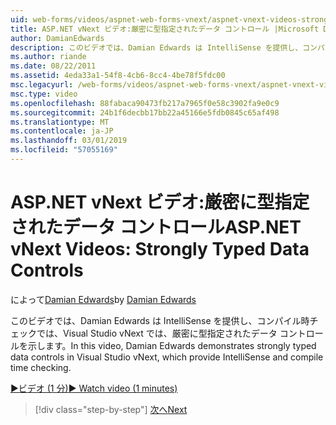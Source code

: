 ```yaml
---
uid: web-forms/videos/aspnet-web-forms-vnext/aspnet-vnext-videos-strongly-typed-data-controls
title: ASP.NET vNext ビデオ:厳密に型指定されたデータ コントロール |Microsoft Docs
author: DamianEdwards
description: このビデオでは、Damian Edwards は IntelliSense を提供し、コンパイル時チェックでは、Visual Studio vNext では、厳密に型指定されたデータ コントロールを示します。
ms.author: riande
ms.date: 08/22/2011
ms.assetid: 4eda33a1-54f8-4cb6-8cc4-4be78f5fdc00
msc.legacyurl: /web-forms/videos/aspnet-web-forms-vnext/aspnet-vnext-videos-strongly-typed-data-controls
msc.type: video
ms.openlocfilehash: 88fabaca90473fb217a7965f0e58c3902fa9e0c9
ms.sourcegitcommit: 24b1f6decbb17bb22a45166e5fdb0845c65af498
ms.translationtype: MT
ms.contentlocale: ja-JP
ms.lasthandoff: 03/01/2019
ms.locfileid: "57055169"
---
```

<a name="aspnet-vnext-videos-strongly-typed-data-controls"></a><span data-ttu-id="c8e1b-103">ASP.NET vNext ビデオ:厳密に型指定されたデータ コントロール</span><span class="sxs-lookup"><span data-stu-id="c8e1b-103">ASP.NET vNext Videos: Strongly Typed Data Controls</span></span>
====================
<span data-ttu-id="c8e1b-104">によって[Damian Edwards](https://github.com/DamianEdwards)</span><span class="sxs-lookup"><span data-stu-id="c8e1b-104">by [Damian Edwards](https://github.com/DamianEdwards)</span></span>

<span data-ttu-id="c8e1b-105">このビデオでは、Damian Edwards は IntelliSense を提供し、コンパイル時チェックでは、Visual Studio vNext では、厳密に型指定されたデータ コントロールを示します。</span><span class="sxs-lookup"><span data-stu-id="c8e1b-105">In this video, Damian Edwards demonstrates strongly typed data controls in Visual Studio vNext, which provide IntelliSense and compile time checking.</span></span>

[<span data-ttu-id="c8e1b-106">&#9654;ビデオ (1 分)</span><span class="sxs-lookup"><span data-stu-id="c8e1b-106">&#9654; Watch video (1 minutes)</span></span>](https://channel9.msdn.com/Blogs/ASP-NET-Site-Videos/aspnet-vnext-videos-strongly-typed-data-controls)

> [!div class="step-by-step"]
> [<span data-ttu-id="c8e1b-107">次へ</span><span class="sxs-lookup"><span data-stu-id="c8e1b-107">Next</span></span>](aspnet-vnext-videos-model-binding-part-1-selecting-data.md)
